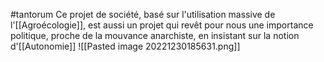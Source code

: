 #tantorum
Ce projet de société, basé sur l'utilisation massive de l'[[Agroécologie]], est aussi un projet qui revêt pour nous une importance politique, proche de la mouvance anarchiste, en insistant sur la notion d'[[Autonomie]] 
![[Pasted image 20221230185631.png]]
